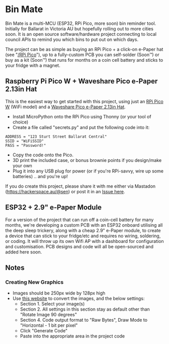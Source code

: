 # Bin Mate

Bin Mate is a multi-MCU (ESP32, RPi Pico, more soon) bin reminder tool. Initially for Ballarat in Victoria AU but hopefully rolling out to more cities soon. It is an open source software/hardware project connecting to local council APIs to remind you which bins to put out on which days.

The project can be as simple as buying an RPi Pico + a click-on e-Paper hat (see "[/RPi Pico](https://github.com/obsoletenerd/Bin-Mate/tree/main/RPi%20Pico)"), up to a fully-custom PCB you can self-solder (Soon™) or buy as a kit (Soon™) that runs for months on a coin cell battery and sticks to your fridge with a magnet.

## Raspberry Pi Pico W + Waveshare Pico e-Paper 2.13in Hat

This is the easiest way to get started with this project, using just an [RPi Pico W](https://www.raspberrypi.com/documentation/microcontrollers/raspberry-pi-pico.html) (WiFi model) and a [Waveshare Pico e-Paper 2.13in Hat](https://www.waveshare.com/pico-epaper-2.13.htm).

- Install MicroPython onto the RPi Pico using Thonny (or your tool of choice)
- Create a file called "secrets.py" and put the following code into it:

```
ADDRESS = "123 Sturt Street Ballarat Central"
SSID = "WiFiSSID"
PASS = "Password!"
```

- Copy the code onto the Pico.
- 3D print the included case, or bonus brownie points if you design/make your own
- Plug it into any USB plug for power (or if you're RPi-savvy, wire up some batteries)
  .. and you're up!

If you do create this project, please share it with me either via Mastadon (https://hackerspace.au/@sen) or post it in an [Issue here](https://github.com/obsoletenerd/Bin-Mate/issues).

## ESP32 + 2.9" e-Paper Module

For a version of the project that can run off a coin-cell battery for many months, we're developing a custom PCB with an ESP32 onboard utilising all the deep sleep trickery, along with a cheap 2.9" e-Paper module, to create a device that can stick to your fridge/etc and requires no wiring, soldering, or coding. It will throw up its own Wifi AP with a dashboard for configuration and customisation. PCB designs and code will all be open-sourced and added here soon.

## Notes

### Creating New Graphics

- Images should be 250px wide by 128px high
- Use [this website](https://javl.github.io/image2cpp/) to convert the images, and the below settings:
  - Section 1. Select your image(s)
  - Section 2. All settings in this section stay as default other than "Rotate Image 90 degrees"
  - Section 4. Code output format to "Raw Bytes", Draw Mode to "Horizontal - 1 bit per pixel"
  - Click "Generate Code"
  - Paste into the appropriate area in the project code
